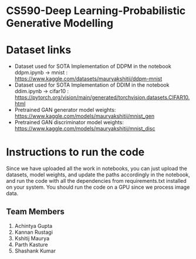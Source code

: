 # CS590-Deep Learning-Probabilistic Generative Modelling

# Dataset links
- Dataset used for SOTA Implementation of DDPM in the notebook ddpm.ipynb -> mnist : https://www.kaggle.com/datasets/mauryakshitij/ddpm-mnist
- Dataset used for SOTA Implementation of DDIM in the notebook ddim.ipynb -> cifar10 : https://pytorch.org/vision/main/generated/torchvision.datasets.CIFAR10.html
- Pretrained GAN generator model weights: https://www.kaggle.com/models/mauryakshitij/mnist_gen
- Pretrained GAN discriminator model weights: https://www.kaggle.com/models/mauryakshitij/mnist_disc

# Instructions to run the code
Since we have uploaded all the work in notebooks, you can just upload the datasets, model weights, and update the paths accordingly in the notebook, and run the code with all the dependencies from requirements.txt installed on your system. You should run the code on a GPU since we process image data.
 
## Team Members
1. Achintya Gupta
2. Kannan Rustagi
3. Kshitij Maurya
4. Parth Kasture
5. Shashank Kumar

